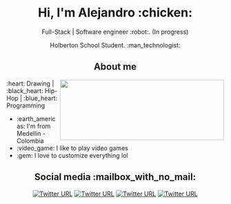 <h1 align="center" id="hi-i-m-alejandro-chicken-">Hi, I&#39;m Alejandro :chicken:</h1>
<p align="center">Full-Stack | Software engineer :robot:. (In progress)</p>
<p align="center">Holberton School Student. :man_technologist:</p>
<h2 id="about-me" align="center">About me</h2>
<p><img align="right" width="380" height="140" src="https://github-readme-stats.vercel.app/api?username=FatChicken277&show_icons=true"></p>
<p>:heart: Drawing | :black_heart: Hip-Hop | :blue_heart: Programming</p>
<ul>
<li>:earth_americas: I&#39;m from Medellin - Colombia</li>
<li>:video_game: I like to play video games</li>
<li>:gem: I love to customize everything lol</li>
</ul>
<h2 id="social-media-mailbox_with_no_mail-" align="center">Social media :mailbox_with_no_mail:</h2>
<p align="center"><a href="https://twitter.com/alejorc277"><img src="https://img.shields.io/twitter/url?color=%231DA1F2&amp;label=follow&amp;logo=twitter&amp;logoColor=%231DA1F2&amp;style=flat-square&amp;url=https%3A%2F%2Fwww.reddit.com%2Fuser%2FFatChicken277" alt="Twitter URL"></a>
<a href="https://www.instagram.com/alejorc_"><img src="https://img.shields.io/twitter/url?color=%23fb3958&amp;label=follow&amp;logo=instagram&amp;logoColor=%23fb3958&amp;style=flat-square&amp;url=https%3A%2F%2Fwww.instagram.com%2Falejorc_" alt="Twitter URL"></a>
<a href="https://www.linkedin.com/in/alejandro-ramirez-ciceros/"><img src="https://img.shields.io/twitter/url?color=%230072b1&amp;label=connect&amp;logo=linkedin&amp;logoColor=%230072b1&amp;style=flat-square&amp;url=https%3A%2F%2Fwww.linkedin.com%2Fin%2Falejandro-ramirez-ciceros%2F" alt="Twitter URL"></a>
<a href="https://www.reddit.com/user/FatChicken277"><img src="https://img.shields.io/twitter/url?color=orange&amp;label=follow&amp;logo=reddit&amp;logoColor=orange&amp;style=flat-square&amp;url=https%3A%2F%2Fwww.reddit.com%2Fuser%2FFatChicken277" alt="Twitter URL"></a></p>